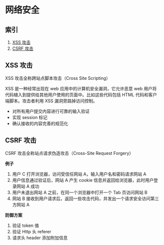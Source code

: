 # 网络安全

## 索引

1. <a href="xss">XSS 攻击
2. <a href="csrf">CSRF 攻击

## <a name="xss">XSS 攻击

XSS 攻击全称跨站点脚本攻击（Cross Site Scripting）

XSS 是一种经常出现在 web 应用中的计算机安全漏洞，它允许恶意 web 用户将代码植入到提供给其他用户使用的页面中。比如这些代码包括 HTML 代码和客户端脚本。攻击者利用 XSS 漏洞旁路掉访问控制。

- 对所有用户提交内容进行可靠的输入验证
- 实现 session 标记
- 确认接收的内容完善的规范化

## <a name="csrf">CSRF 攻击

CSRF 攻击全称站点请求伪造攻击（Cross-Site Request Forgery）

**例子**

1. 用户 C 打开浏览器，访问受信任网站 A，输入用户名和密码请求网站 A
2. 用户信息通过验证后，网站 A 产生 cookie 信息并返回给浏览器，此时用户登录网站 A 成功
3. 用户未退出网站 A 之前，在同一个浏览器中打开一个 Tab 页访问网站 B
4. 网站 B 接收到用户请求后，返回一些攻击代码，并发出一个请求安全访问第三方网站 A

**防御方案**

1. 验证 token 值
2. 验证 Http 头 referer
3. 请求头 header 添加附加信息
